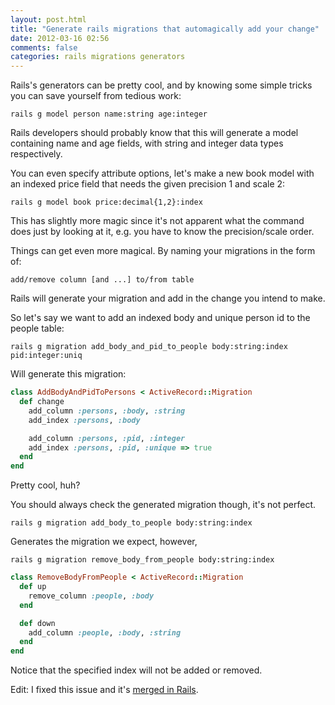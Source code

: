 ```yaml
---
layout: post.html
title: "Generate rails migrations that automagically add your change"
date: 2012-03-16 02:56
comments: false
categories: rails migrations generators
---
```


Rails's generators can be pretty cool, and by knowing some simple tricks
you can save yourself from tedious work:

`rails g model person name:string age:integer`

Rails developers should probably know that this will generate a model
containing name and age fields, with string and integer data types
respectively.

You can even specify attribute options, let's make a new book model with
an indexed price field that needs the given precision 1 and scale 2:

`rails g model book price:decimal{1,2}:index`

This has slightly more magic since it's not apparent what the command does just
by looking at it, e.g. you have to know the precision/scale order.

Things can get even more magical. By naming your migrations in the form of:

`add/remove column [and ...] to/from table`

Rails will generate your migration and add in the change you intend to make.

So let's say we want to add an indexed body and unique person id to the people
table:

`rails g migration add_body_and_pid_to_people body:string:index pid:integer:uniq`

Will generate this migration:

``` ruby
class AddBodyAndPidToPersons < ActiveRecord::Migration
  def change
    add_column :persons, :body, :string
    add_index :persons, :body

    add_column :persons, :pid, :integer
    add_index :persons, :pid, :unique => true
  end
end
```

Pretty cool, huh?

You should always check the generated migration though, it's not perfect.

`rails g migration add_body_to_people body:string:index`

Generates the migration we expect, however,

`rails g migration remove_body_from_people body:string:index`

``` ruby
class RemoveBodyFromPeople < ActiveRecord::Migration
  def up
    remove_column :people, :body
  end

  def down
    add_column :people, :body, :string
  end
end
```

Notice that the specified index will not be added or removed.

Edit: I fixed this issue and it's [merged in Rails](https://github.com/rails/rails/commit/b2a59388b2ad281ccce1f72dd5fda09ca746dc32).

